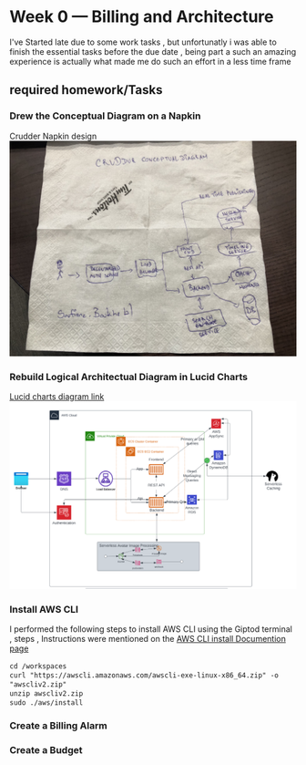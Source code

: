 # Week 0 — Billing and Architecture
I've Started late due to some work tasks , but unfortunatly i was able to finish the essential tasks before the due date , being part a such an amazing experience is actually what made me do such an effort in a less time frame  
## required homework/Tasks


### Drew the Conceptual Diagram on a Napkin
Crudder Napkin design 
![Napkin Design](Assets/Napkin%20design.jpeg)

### Rebuild Logical Architectual Diagram in Lucid Charts 
[Lucid charts diagram link](https://lucid.app/lucidchart/85c6d8fc-2c57-4396-af11-61d7b74e7056/edit?viewport_loc=-213%2C-1294%2C2415%2C1252%2C0_0&invitationId=inv_9fed178f-ed26-4556-8470-7d7645f5984b)
![Proof of Rebuild for the Digram](Assets/Cruddur-Architecture-Recreation-Diagram.png)

### Install AWS CLI 

I performed the following steps to install AWS CLI using the Giptod terminal , steps , Instructions were mentioned on the [AWS CLI install Documention page](https://docs.aws.amazon.com/cli/latest/userguide/getting-started-install.html)

```
cd /workspaces
curl "https://awscli.amazonaws.com/awscli-exe-linux-x86_64.zip" -o "awscliv2.zip"
unzip awscliv2.zip
sudo ./aws/install

```

### Create a Billing Alarm 




### Create a Budget
